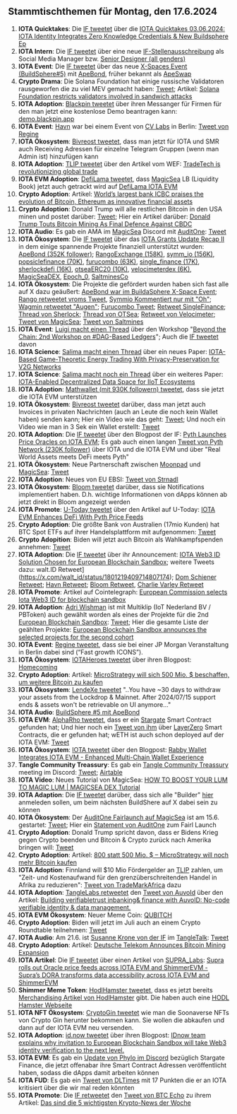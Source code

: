 ## Stammtischthemen für Montag, den 17.6.2024

1. **IOTA Quicktakes**: Die [IF tweetet](https://x.com/iota/status/1800094050038567091) über die [IOTA Quicktakes 03.06.2024: IOTA Identity Integrates Zero Knowledge Credentials & New Buildsphere Ep](https://www.youtube.com/watch?v=7BurdT9xBeo&list=PLMbc46iGTB_QyqqU-QwbFsrVd9-HN55i_)
2. **IOTA Intern**: Die [IF tweetet](https://x.com/iota/status/1800422724898045981) über eine neue [IF-Stellenausschreibung](https://www.iota.org/foundation/careers) als Social Media Manager bzw. [Senior Designer (all genders)](https://www.iota.org/foundation/careers)
3. **IOTA Event**: Die [IF tweetet](https://x.com/iota/status/1800452928588611783) über das neue [X-Spaces Event (BuildSphere#5)](https://x.com/i/spaces/1LyGBnqbgZMGN) mit [ApeBond](https://x.com/ApeBond), früher bekannt als [ApeSwap](https://apeswap.finance/)
4. **Crypto Drama**: Die Solana Foundation hat einige russische Validatoren rausgeworfen die zu viel MEV gemacht haben: [Tweet](https://x.com/WuBlockchain/status/1800113995770462711); Artikel: [Solana Foundation restricts validators involved in sandwich attacks](https://cryptobriefing.com/solana-fnd-validator-mev-restrictions/)
5. **IOTA Adoption**: [Blackpin tweetet](https://x.com/BLACKPIN_GmbH/status/1800475305108459828) über ihren Messanger für Firmen für den man jetzt eine kostenlose Demo beantragen kann: [demo.blackpin.app](https://demo.blackpin.app/)
6. **IOTA Event**: [Havn](https://x.com/HAVN_network) war bei einem Event von [CV Labs](https://x.com/CV_Labs) in Berlin: [Tweet von Regine](https://x.com/Energine/status/1800444014488965381)
7. **IOTA Ökosystem**: [Bivreost tweetet](https://x.com/bivreost/status/1800455771777536024), dass man jetzt für IOTA und SMR auch Receiving Adressen für einzelne Telegram Gruppen (wenn man Admin ist) hinzufügen kann
8. **IOTA Adoption**: [TLIP tweetet](https://x.com/TLIP_io/status/1800524466297934179) über den Artikel vom WEF: [TradeTech is revolutionizing global trade](https://www.weforum.org/impact/revolutionizing-global-trade-through-technological-transformation/)
9. **IOTA EVM Adoption**: [DefiLama tweetet](https://x.com/DefiLlama/status/1800579005348991021), dass [MagicSea](https://app.magicsea.finance/) LB (Liquidity Book) jetzt auch getrackt wird auf [DefiLama IOTA EVM](https://defillama.com/chain/IOTA%20EVM)
10. **Crypto Adoption**: Artikel: [World’s largest bank ICBC praises the evolution of Bitcoin, Ethereum as innovative financial assets](https://cryptoslate.com/worlds-largest-bank-icbc-praises-the-evolution-of-bitcoin-ethereum-as-innovative-financial-assets/)
11. **Crypto Adoption**: Donald Trump will alle restlichen Bitcoin in den USA minen und postet darüber: [Tweet](https://x.com/thomas_fahrer/status/1800746533757108673); Hier ein Artikel darüber: [Donald Trump Touts Bitcoin Mining As Final Defence Against CBDC](https://watcher.guru/news/donald-trump-touts-bitcoin-mining-as-final-defence-against-cbdc)
12. **IOTA Audio**: Es gab ein AMA im [MagicSea](https://x.com/MagicSeaDEX) Discord mit [AuditOne](https://x.com/auditone_dao): [Tweet](https://x.com/MagicSeaDEX/status/1800770013562909123)
13. **IOTA Ökosystem**: Die [IF tweetet](https://x.com/iota/status/1800513320551670005) über das [IOTA Grants Update Recap II](https://blog.iota.org/iota-grants-update-recap-2/) in dem einige spannende Projekte finanziell unterstützt wurden: [ApeBond (352K follower)](https://x.com/ApeBond); [RangoExchange (158K)](https://x.com/RangoExchange), [symm_io (156K)](https://x.com/symm_io), [popsiclefinance (70K)]([https://x.com/symm_io](https://x.com/PopsicleFinance)), [furucombo (63K)](https://x.com/furucombo), [single_finance (17K)](https://x.com/single_finance), [sherlockdefi (16K)](https://x.com/sherlockdefi), [otseaERC20 (10K)](https://x.com/otseaERC20), [velocimeterdex (6K)](https://x.com/VelocimeterDEX), [MagicSeaDEX](https://x.com/MagicSeaDEX), [Epoch_0](https://x.com/Epoch_0), [SaltminesCo](https://x.com/SaltminesCo)
14. **IOTA Ökosystem**: Die Projekte die gefördert wurden haben sich fast alle auf X dazu geäußert: [ApeBond war im BuildaSphere X-Space Event](https://x.com/iota/status/1800452928588611783); [Rango retweetet vroms Tweet](https://x.com/Vrom14286662/status/1800522730498134242), [Symmio Kommentiert nur mit "Oh"](https://x.com/symm_io/status/1800536741776118111); [Wagmin retweetet "Augen"](https://x.com/PopsicleFinance/status/1800516955415449737); [Furucombo Tweet](https://x.com/FurucomboDB/status/1800930879927456069); [Retweet SingleFinance](https://x.com/single_finance/status/1801222049286819956); [Thread von Sherlock](https://x.com/sherlockdefi/status/1800663477796930043); [Thread von OTSea](https://x.com/otseaERC20/status/1800615580749484273); [Retweet von Velocimeter](https://x.com/VelocimeterDEX/status/1800616478921891867); [Tweet von MagicSea](https://x.com/MagicSeaDEX/status/1800622226212794521); [Tweet von Saltmines](https://x.com/SaltminesCo/status/1800697605149925671)
15. **IOTA Event**: [Luigi macht einen Thread](https://x.com/luigi_vigneri/status/1800555800446054652) über den Workshop "[Beyond the Chain: 2nd Workshop on #DAG-Based Ledgers](https://www.iota.org/foundation/beyond-chain)"; Auch die [IF tweetet](https://x.com/iota/status/1800793775519723855) davon
16. **IOTA Science**: [Salima macht einen Thread](https://x.com/Salimasbegum/status/1800524232515878940) über ein neues Paper: [IOTA-Based Game-Theoretic Energy Trading With Privacy-Preservation for V2G Networks](https://ieeexplore.ieee.org/abstract/document/10551491)
17. **IOTA Science**: [Salima macht noch ein Thread](https://x.com/Salimasbegum/status/1800981676111315177) über ein weiteres Paper: [IOTA-Enabled Decentralized Data Space for IIoT Ecosystems](https://idus.us.es/bitstream/handle/11441/160035/1/JNIC24_232.pdf?sequence=1)
18. **IOTA Adoption**: [Mathwallet (mit 930K followern) tweetet](https://x.com/MathWallet/status/1800811641438912908), dass sie jetzt die IOTA EVM unterstützen
19. **IOTA Ökosystem**: [Bivreost tweetet](https://x.com/bivreost/status/1800869557579718994) darüber, dass man jetzt auch Invoices in privaten Nachrichten (auch an Leute die noch kein Wallet haben) senden kann; Hier ein Video wie das geht: [Tweet](https://x.com/RodionVikol/status/1801165610937704516); Und noch ein Video wie man in 3 Sek ein Wallet erstellt: [Tweet](https://x.com/RodionVikol/status/1801271270421475352)
20. **IOTA Adoption**: Die [IF tweetet](https://x.com/iota/status/1800875716969455993) über den Blogpost der IF: [Pyth Launches Price Oracles on IOTA EVM](https://blog.iota.org/pyth-launches-on-iota-evm/); Es gab auch einen langen [Tweet von Pyth Network (230K follower)](https://x.com/PythNetwork/status/1800877188545224899) über IOTA und die IOTA EVM und über "Real World Assets meets DeFi meets Pyth"
21. **IOTA Ökosystem**: Neue Partnerschaft zwischen [Moonpad](https://x.com/MoonpadXYZ) und [MagicSea](https://x.com/MagicSeaDEX): [Tweet](https://x.com/MagicSeaDEX/status/1800875703766045065)
22. **IOTA Adoption**: Neues von EU EBSI: [Tweet von Strnadl](https://x.com/archimate/status/1801144534975263177)
23. **IOTA Ökosystem**: [Bloom tweetet](https://x.com/bloomwalletio/status/1800937925959463284) darüber, dass sie Notifications implementiert haben. D.h. wichtige Informationen von dApps können ab jetzt direkt in Bloom angezeigt werden
24. **IOTA Promote**: [U-Today tweetet](https://x.com/Utoday_en/status/1801162159352668280) über den Artikel auf U-Today: [IOTA EVM Enhances DeFi With Pyth Price Feeds](https://u.today/iota-evm-enhances-defi-with-pyth-price-feeds)
25. **Crypto Adoption**: Die größte Bank von Australien (17mio Kunden) hat BTC Spot ETFs auf ihrer Handelsplattform mit aufgenommen: [Tweet](https://x.com/BTC_Archive/status/1801186384297766929)
26. **Crypto Adopition**: Biden will jetzt auch Bitcoin als Wahlkampfspenden annehmen: [Tweet](https://x.com/BTC_Archive/status/1801188021808615524)
27. **IOTA Adoption**: Die [IF tweetet](https://x.com/iota/status/1801200807880138997) über ihr Announcement: [IOTA Web3 ID Solution Chosen for European Blockchain Sandbox](https://blog.iota.org/iota-web3-id-solution-sandbox/); weitere Tweets dazu: walt.ID Retweet](https://x.com/walt_id/status/1801219409714807174); [Dom Schiener Retweet](https://x.com/DomSchiener/status/1801210192551412010); [Havn Retweet](https://x.com/HAVN_network/status/1801202281741705492); [Bloom Retweet](https://x.com/bloomwalletio/status/1801223424540369046), [Charlie Varley Retweet](https://x.com/c_varley/status/1801225678727123169)
28. **IOTA Promote**: Artikel auf Cointelegraph: [European Commission selects Iota Web3 ID for blockchain sandbox](https://cointelegraph.com/news/eu-commission-selects-iota-web3-id-blockchain-sandbox)
29. **IOTA Adoption**: [Adri Wishman](https://nl.linkedin.com/in/adri-wischmann?trk=public_post_feed-actor-name) ist mit Multiklip (IoT Nederland BV / PBToken) auch gewählt worden als eines der Projekte für die 2nd [European Blockchain Sandbox](https://be.linkedin.com/company/european-blockchain-sandbox?trk=public_post-text): [Tweet](https://x.com/Vrom14286662/status/1801246298084901211); Hier die gesamte Liste der geählten Projekte: [European Blockchain Sandbox announces the selected projects for the second cohort](https://ec.europa.eu/digital-building-blocks/sites/display/EBSISANDCOLLAB/European+Blockchain+Sandbox+announces+the+selected+projects+for+the+second+cohort) 
30. **IOTA Event**: [Regine tweetet](https://x.com/Energine/status/1801206602306932894), dass sie bei einer JP Morgan Veranstaltung in Berlin dabei sind (“Fast growth ICONS”).
31. **IOTA Ökosystem**: [IOTAHeroes tweetet](https://x.com/IotaHeroes/status/1801227863363920177) über ihren Blogpost: [Homecoming](https://www.iotaheroes.com/blog/homecoming)
32. **Crypto Adoption**: Artikel: [MicroStrategy will sich 500 Mio. $ beschaffen, um weitere Bitcoin zu kaufen](https://www.blocktrainer.de/blog/microstrategy-will-sich-500-mio-beschaffen-um-weitere-bitcoin-zu-kaufen)
33. **IOTA Ökosystem**: [LendeXe tweetet](https://x.com/LendeXeFinance/status/1801342399483928983) "..You have ~30 days to withdraw your assets from the Lockdrop & Mainnet. After 2024/07/15 support ends & assets won't be retrievable on UI anymore..."
34. **IOTA Audio**: [BuildSphere #5 mit ApeBond](https://x.com/iota/status/1801253189280252043)
35. **IOTA EVM**: [AlphaRho tweetet](https://x.com/0xAlphaRho/status/1801428585015873744), dass er ein [Stargate](https://x.com/StargateFinance) Smart Contract gefunden hat; Und hier noch ein [Tweet von ihm](https://x.com/0xAlphaRho/status/1802569736816832522) über [LayerZero](https://x.com/LayerZero_Labs) Smart Contracts, die er gefunden hat; wETH ist auch schon deployed auf der IOTA EVM: [Tweet](https://x.com/0xAlphaRho/status/1802654368325304638)
36. **IOTA Ökosystem**: [IOTA tweetet](https://x.com/iota/status/1801600488703484173) über den Blogpost: [Rabby Wallet Integrates IOTA EVM - Enhanced Multi-Chain Wallet Experience](https://blog.iota.org/rabby-integrates-iota-evm/)
37. **Tangle Community Treassury**: Es gab ein [Tangle Community Treassury](https://x.com/TangleTreasury) meeting im Discord: [Tweet](https://x.com/TangleTreasury/status/1801284485595509020); [Airtable](https://airtable.com/appfqH6q67lqwemQL/shrDLGL5hyuh8AYCJ/tbliweTeZ8O7X7EtY)
38. **IOTA Video**: Neues Tutorial von MagicSea: [HOW TO BOOST YOUR LUM TO MAGIC LUM | MAGICSEA DEX Tutorial](https://www.youtube.com/watch?v=IF79Ce5bPn4&t=27s)
39. **IOTA Adaption**: Die [IF tweetet](https://x.com/iota/status/1801540092332257551) darüber, dass sich alle "Builder" [hier](https://docs.google.com/forms/d/e/1FAIpQLSfPX3u9gwSBP17_omGqk4uhrFAryRBc8n_3agiMM7HV1Pqo9A/viewform?usp=send_form) anmeleden sollen, um beim nächsten BuildShere auf X dabei sein zu können
40. **IOTA Ökosystem**: Der [AuditOne Fairlaunch auf MagicSea](https://app.magicsea.finance/fairlaunch/:8822/audit) ist am 15.6. gestartet: [Tweet](https://x.com/auditone_dao/status/1801586333342732610); Hier ein [Statement von AuditOne](https://x.com/auditone_dao/status/1802652597880226204) zum Fairl Launch
41. **Crypto Adoption**: Donald Trump spricht davon, dass er Bidens Krieg gegen Crypto beenden und Bitcoin & Crypto zurück nach Amerika bringen will: [Tweet](https://x.com/WatcherGuru/status/1801776943370510667)
42. **Crypto Adoption**: Artikel: [800 statt 500 Mio. $ – MicroStrategy will noch mehr Bitcoin kaufen](https://www.blocktrainer.de/blog/800-statt-500-mio-microstrategy-will-noch-mehr-bitcoin-kaufen)
43. **IOTA Adoption**: Finnland will $10 Mio Fördergelder an [TLIP](https://x.com/TLIP_io) zahlen, um "Zeit- und Kostenaufwand für den grenzüberschreitenden Handel in Afrika zu reduzieren": [Tweet von TradeMarkAfrica](https://x.com/TradeMarkAfrica/status/1801548652575420746) dazu
44. **IOTA Adoption**: [TangleLabs retweetet](https://x.com/Tangle_Labs/status/1801647283512971364) den [Tweet von AuvoId](https://x.com/AuvoDigital/status/1801619352237564200) über den Artikel: [Building verifiabletrust inbanking& finance with AuvoID: No-code verifiable identity & data management.](https://auvo.io/wp-content/uploads/2024/06/Building-verifiable-trust-in-banking-and-finance.pdf)
45. **IOTA EVM Ökosystem**: Neuer Meme Coin: [QUBITCH](https://x.com/qubih69)
46. **Crypto Adoption**: Biden will jetzt im Juli auch an einem Crypto Roundtable teilnehmen: [Tweet](https://x.com/AltcoinDailyio/status/1802129738775035920)
47. **IOTA Audio**: Am 21.6. ist [Susanne Krone von der IF](https://x.com/SusanneKrone) im [TangleTalk](https://x.com/tangle_talk): [Tweet](https://x.com/tangle_talk/status/1802235793089409392)
48. **Crypto Adoption**: Artikel: [Deutsche Telekom Announces Bitcoin Mining Expansion](https://www.cryptotimes.io/2024/06/16/deutsche-telekom-announces-bitcoin-mining-expansion/)
49. **IOTA Artikel**: Die [IF tweetet](https://x.com/iota/status/1802588916400247035) über einen Artikel von [SUPRA_Labs](https://x.com/SUPRA_Labs): [Supra rolls out Oracle price feeds across IOTA EVM and ShimmerEVM - Supra’s DORA transforms data accessibility across IOTA EVM and ShimmerEVM](https://supra.com/news/supra-rolls-out-oracle-price-feeds-across-iota-evm-and-shimmerevm/)
50. **Shimmer Meme Token**: [HodlHamster tweetet](https://x.com/HODL_Hamster/status/1802401680962531657), dass es jetzt bereits [Merchandising Artikel von HodlHamster](https://www.amazon.de/stores/page/B1F1B128-CA4E-4DCD-970A-F0BF1109E66A) gibt. Die haben auch eine [HODL Hamster Webseite](https://hodlhamster.info/)
51. **IOTA NFT Ökosystem**: [CryptoGin tweetet](https://x.com/Crypto_Gin21/status/1802401106523214075) wie man die Soonaverse NFTs von Crypto Gin herunter bekommen kann. Sie wollen die abkaufen und dann auf der IOTA EVM neu versenden.
50. **IOTA Adoption**: [id.now tweetet](https://x.com/IDnowGroup/status/1802607279885197513) über ihren Blogpost: [IDnow team explains why invitation to European Blockchain Sandbox will take Web3 identity verification to the next level.](https://www.idnow.io/blog/web3-identity-verification-solution-iota-crypto/?utm_source=linkedin&utm_medium=social&utm_campaign=crypto)
51. **IOTA EVM**: Es gab ein [Update von Phylo im Discord](https://x.com/Vrom14286662/status/1802620746805436497) bezüglich Stargate Finance, die jetzt offenabar ihre Smart Contract Adressen veröffentlicht haben, sodass die dApps damit arbeiten können
52. **IOTA FUD**: Es gab ein [Tweet von DLTimes](https://x.com/thedltimes/status/1802652669233799280?s=46&t=WLjBF_h7nqO5gRugluAV4A) mit 17 Punkten die er an IOTA kritisiert über die wir mal reden könnten
53. **IOTA Promote**: Die [IF retweetet](https://x.com/iota/status/1802643114143707566) den [Tweet von BTC Echo]() zu ihrem Artikel: [Das sind die 5 wichtigsten Krypto-News der Woche](https://www.btc-echo.de/news/das-sind-die-5-wichtigsten-krypto-news-der-woche-25-186428/)

